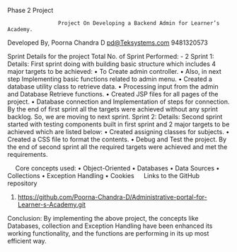








Phase 2 Project

                    Project On Developing a Backend Admin for Learner’s Academy.


Developed By, 
                  Poorna Chandra D
                  pd@Teksystems.com
                  9481320573






Sprint Details for the project
Total No. of Sprint Performed: - 2
Sprint 1: 
Details:
First sprint doing with building basic structure which includes 4 major targets to be achieved:
•	To Create admin controller.
•	Also, in next step Implementing basic functions related to admin menu.
•	Created a database utility class to retrieve data.
•	Processing input from the admin and Database Retrieve functions.
•	Created JSP files for all pages of the project.
•	Database connection and Implementation of steps for connection.
By the end of first sprint all the targets were achieved without any sprint backlog. So, we are moving to next sprint.
Sprint 2: 
Details:
Second sprint started with testing components built in first sprint and 2 major targets to be achieved which are listed below:
• Created assigning classes for subjects.
• Created a CSS file to format the contents.
• Debug and Test the project.
By the end of second sprint all the required targets were achieved and met the requirements.

  
Core concepts used:
•	Object-Oriented
•	Databases
•	Data Sources
•	Collections
•	Exception Handling
•	Cookies
 
Links to the GitHub repository 
1.	https://github.com/Poorna-Chandra-D/Administrative-portal-for-Learner-s-Academy.git


Conclusion:
By implementing the above project, the concepts like Databases, collection and Exception Handling have been enhanced its working functionality, and the functions are performing in its up most efficient way. 
